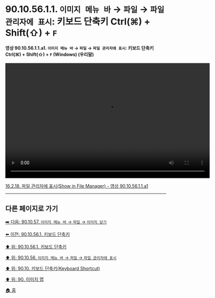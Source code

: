# 90.10.56.1.1. `이미지 메뉴 바` → `파일` → `파일 관리자에 표시`: 키보드 단축키 Ctrl(⌘) + Shift(⇧) + `F`

<a id="90-10-56-01-01-a1"></a>

#### 영상 90.10.56.1.1.a1. `이미지 메뉴 바` → `파일` → `파일 관리자에 표시`: 키보드 단축키 Ctrl(⌘) + Shift(⇧) + `F` (Windows) (우리말)
<video controls="controls" width="640" height="360" src="https://github.com/user-attachments/assets/d2aef6c5-7921-408e-903e-377c78ed1e1d"></video>

[16.2.18. 파일 관리자에 표시(Show in File Manager) - 영상 90.10.56.1.1.a1](./16-02-18-show-in-file-manager.md#90-10-56-01-01-a1)

***

## 다른 페이지로 가기

[➡️ 다음: 90.10.57. `이미지 메뉴 바` → `파일` → `이미지 닫기`](./90-10-57-00-menu_file_close_view.md)

[⬅️ 이전: 90.10.56.1. 키보드 단축키](./90-10-56-01-00-keyboard_shortcut.md)

[⬆️ 위: 90.10.56.1. 키보드 단축키](./90-10-56-01-00-keyboard_shortcut.md)

[⬆️ 위: 90.10.56. `이미지 메뉴 바` → `파일` → `파일 관리자에 표시`](./90-10-56-00-menu_file_show_in_file_mananger.md)

[⬆️ 위: 90.10. 키보드 단축키(Keyboard Shortcut)](./90-10-00-keyboard_shortcut.md)

[⬆️ 위: 90. 이미지 맵](./90-00-image-map.md)

[🏠 홈](./00-home.md)